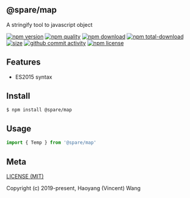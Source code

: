 ## @spare/map
A stringify tool to javascript object

[![npm version][npm-image]][npm-url]
[![npm quality][quality-image]][quality-url]
[![npm download][download-image]][npm-url]
[![npm total-download][total-download-image]][npm-url]
[![size][size]][size-url]
[![github commit activity][commit-image]][github-url]
[![npm license][license-image]][npm-url]

## Features

- ES2015 syntax

## Install
```console
$ npm install @spare/map
```

## Usage
```js
import { Temp } from '@spare/map'
```

## Meta
[LICENSE (MIT)](/LICENSE)

Copyright (c) 2019-present, Haoyang (Vincent) Wang

[//]: <> (Shields)
[npm-image]: https://img.shields.io/npm/v/@spare/map.svg?style=flat-square
[quality-image]: http://npm.packagequality.com/shield/@spare/map.svg?style=flat-square
[download-image]: https://img.shields.io/npm/dm/@spare/map.svg?style=flat-square
[total-download-image]:https://img.shields.io/npm/dt/@spare/map.svg?style=flat-square
[license-image]: https://img.shields.io/npm/l/@spare/map.svg?style=flat-square
[commit-image]: https://img.shields.io/github/commit-activity/y/hoyeungw/@spare/map?style=flat-square
[size]: https://flat.badgen.net/packagephobia/install/@spare/map

[//]: <> (Link)
[npm-url]: https://npmjs.org/package/@spare/map
[quality-url]: http://packagequality.com/#?package=@spare/map
[github-url]: https://github.com/hoyeungw/@spare/map
[size-url]: https://packagephobia.now.sh/result?p=@spare/map
